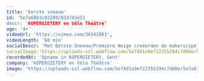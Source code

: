 ```yaml
---
title: 'Eerste sneeuw'
id: '5e7a68b3c02209c02d743e51
descr: 'KOPERGIETERY en Vélo Théâtre'
age: '4+'
videoUrl: 'https://vimeo.com/30342003',
videoLength: '60 min'
socialDescr: 'Met Eerste Sneeuw/Première Neige creëerden de makers/spelers op scène een wondere wereld die je associeert met de kindertijd. Een open ruimte met daarin een aantal eenvoudige objecten die refereren naar oerelementen als aarde, water, lucht én naar de vier seizoenen.Een soort tuin van Eden is het, een plek waar alles begint en waarin alles mogelijk is.In die wereld vertoeven de 3 personages. Bij aanvang heten ze nog x, x en x maar wanneer ze elkaar ontmoeten krijgen ze een naam en een eigenheid.'
socialImage:'https://uploads-ssl.webflow.com/5e74d1a9ef22355294c7d60e/5e7a6772fab8cd52b9132776_Kopergietery_EersteSneeuw7(c)PhileDeprez.jpg'
recordedAt: 'Opname in KOPERGIETERY, Gent'
company: 'KOPERGIETERY en Vélo Théâtre'
image: 'https://uploads-ssl.webflow.com/5e74d1a9ef22355294c7d60e/5e7a6772fab8cd52b9132776_Kopergietery_EersteSneeuw7(c)PhileDeprez.jpg'
---
```

